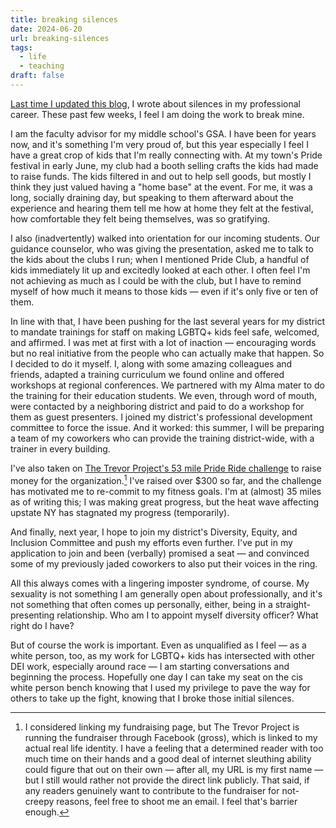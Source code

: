 ```yaml
---
title: breaking silences
date: 2024-06-20
url: breaking-silences
tags:
  - life
  - teaching
draft: false
---
```

[Last time I updated this blog](https://cassie.land/your-silence-will-not-protect-you/), I wrote about silences in my professional career. These past few weeks, I feel I am doing the work to break mine.

I am the faculty advisor for my middle school's GSA. I have been for years now, and it's something I'm very proud of, but this year especially I feel I have a great crop of kids that I'm really connecting with. At my town's Pride festival in early June, my club had a booth selling crafts the kids had made to raise funds. The kids filtered in and out to help sell goods, but mostly I think they just valued having a "home base" at the event. For me, it was a long, socially draining day, but speaking to them afterward about the experience and hearing them tell me how at home they felt at the festival, how comfortable they felt being themselves, was so gratifying. 

I also (inadvertently) walked into orientation for our incoming students. Our guidance counselor, who was giving the presentation, asked me to talk to the kids about the clubs I run; when I mentioned Pride Club, a handful of kids immediately lit up and excitedly looked at each other. I often feel I'm not achieving as much as I could be with the club, but I have to remind myself of how much it means to those kids — even if it's only five or ten of them.

In line with that, I have been pushing for the last several years for my district to mandate trainings for staff on making LGBTQ+ kids feel safe, welcomed, and affirmed. I was met at first with a lot of inaction — encouraging words but no real initiative from the people who can actually make that happen. So I decided to do it myself. I, along with some amazing colleagues and friends, adapted a training curriculum we found online and offered workshops at regional conferences. We partnered with my Alma mater to do the training for their education students. We even, through word of mouth, were contacted by a neighboring district and paid to do a workshop for them as guest presenters. I joined my district's professional development committee to force the issue. And it worked: this summer, I will be preparing a team of my coworkers who can provide the training district-wide, with a trainer in every building.

I've also taken on [The Trevor Project's 53 mile Pride Ride challenge](https://www.thetrevorproject.org/blog/why-we-ride-stories-from-our-53-mile-pride-ride/) to raise money for the organization.[^1] I've raised over $300 so far, and the challenge has motivated me to re-commit to my fitness goals. I'm at (almost) 35 miles as of writing this; I was making great progress, but the heat wave affecting upstate NY has stagnated my progress (temporarily).

And finally, next year, I hope to join my district's Diversity, Equity, and Inclusion Committee and push my efforts even further. I've put in my application to join and been (verbally) promised a seat — and convinced some of my previously jaded coworkers to also put their voices in the ring.

All this always comes with a lingering imposter syndrome, of course. My sexuality is not something I am generally open about professionally, and it's not something that often comes up personally, either, being in a straight-presenting relationship. Who am I to appoint myself diversity officer? What right do I have?

But of course the work is important. Even as unqualified as I feel — as a white person, too, as my work for LGBTQ+ kids has intersected with other DEI work, especially around race — I am starting conversations and beginning the process. Hopefully one day I can take my seat on the cis white person bench knowing that I used my privilege to pave the way for others to take up the fight, knowing that I broke those initial silences.

[^1]: I considered linking my fundraising page, but The Trevor Project is running the fundraiser through Facebook (gross), which is linked to my actual real life identity. I have a feeling that a determined reader with too much time on their hands and a good deal of internet sleuthing ability could figure that out on their own — after all, my URL is my first name — but I still would rather not provide the direct link publicly. That said, if any readers genuinely want to contribute to the fundraiser for not-creepy reasons, feel free to shoot me an email. I feel that's barrier enough.